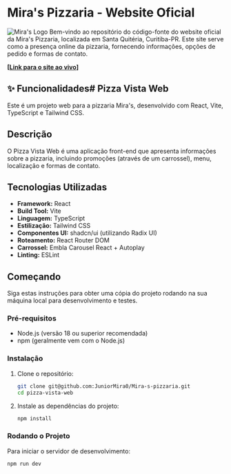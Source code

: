 # Mira's Pizzaria - Website Oficial

![Mira's Logo](./images/miras-logo-preview.webp) Bem-vindo ao repositório do código-fonte do website oficial da Mira's Pizzaria, localizada em Santa Quitéria, Curitiba-PR. Este site serve como a presença online da pizzaria, fornecendo informações, opções de pedido e formas de contato.

**[[Link para o site ao vivo](https://miraspizzaria.com.br/)]**

## ✨ Funcionalidades# Pizza Vista Web

Este é um projeto web para a pizzaria Mira's, desenvolvido com React, Vite, TypeScript e Tailwind CSS.

## Descrição

O Pizza Vista Web é uma aplicação front-end que apresenta informações sobre a pizzaria, incluindo promoções (através de um carrossel), menu, localização e formas de contato.

## Tecnologias Utilizadas

- **Framework:** React
- **Build Tool:** Vite
- **Linguagem:** TypeScript
- **Estilização:** Tailwind CSS
- **Componentes UI:** shadcn/ui (utilizando Radix UI)
- **Roteamento:** React Router DOM
- **Carrossel:** Embla Carousel React + Autoplay
- **Linting:** ESLint

## Começando

Siga estas instruções para obter uma cópia do projeto rodando na sua máquina local para desenvolvimento e testes.

### Pré-requisitos

- Node.js (versão 18 ou superior recomendada)
- npm (geralmente vem com o Node.js)

### Instalação

1.  Clone o repositório:
    ```bash
    git clone git@github.com:JuniorMira0/Mira-s-pizzaria.git
    cd pizza-vista-web
    ```
2.  Instale as dependências do projeto:
    ```bash
    npm install
    ```

### Rodando o Projeto

Para iniciar o servidor de desenvolvimento:

```bash
npm run dev
```
